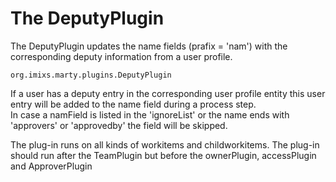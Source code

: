 # The DeputyPlugin

The DeputyPlugin updates the name fields 
(prafix = 'nam') with the corresponding deputy information from a user profile.

	org.imixs.marty.plugins.DeputyPlugin
  
If a user has a deputy entry in the corresponding user profile entity this user entry will be added to the name field during a process step.  
In case a namField is listed in the 'ignoreList' or the name ends with 'approvers' or 'approvedby' the field will be skipped.
  
The plug-in runs on all kinds of workitems and childworkitems. The plug-in should run after the TeamPlugin but before the ownerPlugin,
 accessPlugin and ApproverPlugin
 